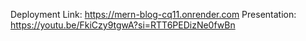 Deployment Link: https://mern-blog-cq11.onrender.com
Presentation: https://youtu.be/FkiCzy9tgwA?si=RTT6PEDizNe0fwBn

